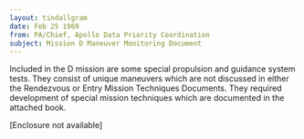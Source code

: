 ```yaml
---
layout: tindallgram
date: Feb 25 1969
from: PA/Chief, Apollo Data Priority Coordination
subject: Mission D Maneuver Monitoring Document
---
```

Included in the D mission are some special propulsion and guidance
system tests. They consist of unique maneuvers which are not discussed
in either the Rendezvous or Entry Mission Techniques Documents. They
required development of special mission techniques which are documented in the attached book.

[Enclosure not available]
